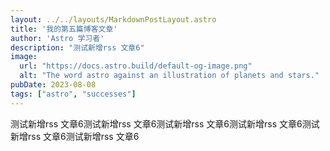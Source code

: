 ```yaml
---
layout: ../../layouts/MarkdownPostLayout.astro
title: '我的第五篇博客文章'
author: 'Astro 学习者'
description: "测试新增rss 文章6"
image:
  url: "https://docs.astro.build/default-og-image.png"
  alt: "The word astro against an illustration of planets and stars."
pubDate: 2023-08-08
tags: ["astro", "successes"]
---
```

测试新增rss 文章6测试新增rss 文章6测试新增rss 文章6测试新增rss 文章6测试新增rss 文章6测试新增rss 文章6